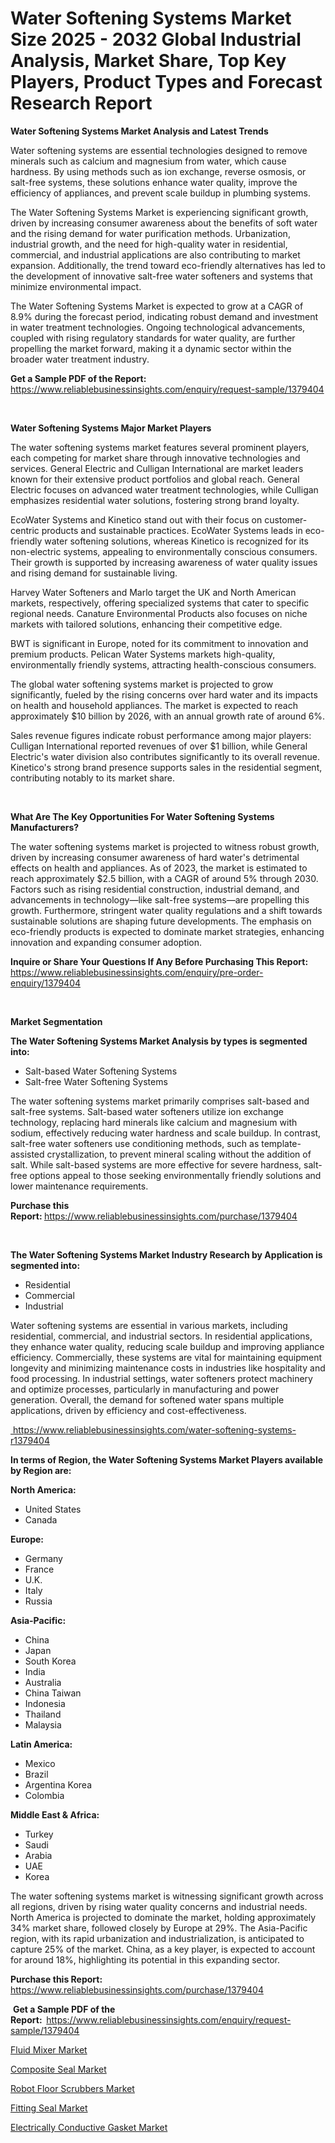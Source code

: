 <p><h1>Water Softening Systems Market Size 2025 - 2032 Global Industrial Analysis, Market Share, Top Key Players, Product Types and Forecast Research Report</h1></p><p><strong>Water Softening Systems Market Analysis and Latest Trends</strong></p>
<p><p>Water softening systems are essential technologies designed to remove minerals such as calcium and magnesium from water, which cause hardness. By using methods such as ion exchange, reverse osmosis, or salt-free systems, these solutions enhance water quality, improve the efficiency of appliances, and prevent scale buildup in plumbing systems.</p><p>The Water Softening Systems Market is experiencing significant growth, driven by increasing consumer awareness about the benefits of soft water and the rising demand for water purification methods. Urbanization, industrial growth, and the need for high-quality water in residential, commercial, and industrial applications are also contributing to market expansion. Additionally, the trend toward eco-friendly alternatives has led to the development of innovative salt-free water softeners and systems that minimize environmental impact.</p><p>The Water Softening Systems Market is expected to grow at a CAGR of 8.9% during the forecast period, indicating robust demand and investment in water treatment technologies. Ongoing technological advancements, coupled with rising regulatory standards for water quality, are further propelling the market forward, making it a dynamic sector within the broader water treatment industry.</p></p>
<p><strong>Get a Sample PDF of the Report:&nbsp;</strong> <a href="https://www.reliablebusinessinsights.com/enquiry/request-sample/1379404?utm_campaign=62&utm_medium=2&utm_source=Github&utm_content=ia&utm_term=11042025&utm_id=water-softening-systems">https://www.reliablebusinessinsights.com/enquiry/request-sample/1379404</a></p>
<p>&nbsp;</p>
<p><strong>Water Softening Systems Major Market Players</strong></p>
<p><p>The water softening systems market features several prominent players, each competing for market share through innovative technologies and services. General Electric and Culligan International are market leaders known for their extensive product portfolios and global reach. General Electric focuses on advanced water treatment technologies, while Culligan emphasizes residential water solutions, fostering strong brand loyalty.</p><p>EcoWater Systems and Kinetico stand out with their focus on customer-centric products and sustainable practices. EcoWater Systems leads in eco-friendly water softening solutions, whereas Kinetico is recognized for its non-electric systems, appealing to environmentally conscious consumers. Their growth is supported by increasing awareness of water quality issues and rising demand for sustainable living.</p><p>Harvey Water Softeners and Marlo target the UK and North American markets, respectively, offering specialized systems that cater to specific regional needs. Canature Environmental Products also focuses on niche markets with tailored solutions, enhancing their competitive edge.</p><p>BWT is significant in Europe, noted for its commitment to innovation and premium products. Pelican Water Systems markets high-quality, environmentally friendly systems, attracting health-conscious consumers.</p><p>The global water softening systems market is projected to grow significantly, fueled by the rising concerns over hard water and its impacts on health and household appliances. The market is expected to reach approximately $10 billion by 2026, with an annual growth rate of around 6%.</p><p>Sales revenue figures indicate robust performance among major players: Culligan International reported revenues of over $1 billion, while General Electric's water division also contributes significantly to its overall revenue. Kinetico's strong brand presence supports sales in the residential segment, contributing notably to its market share.</p></p>
<p>&nbsp;</p>
<p><strong>What Are The Key Opportunities For Water Softening Systems Manufacturers?</strong></p>
<p><p>The water softening systems market is projected to witness robust growth, driven by increasing consumer awareness of hard water's detrimental effects on health and appliances. As of 2023, the market is estimated to reach approximately $2.5 billion, with a CAGR of around 5% through 2030. Factors such as rising residential construction, industrial demand, and advancements in technology—like salt-free systems—are propelling this growth. Furthermore, stringent water quality regulations and a shift towards sustainable solutions are shaping future developments. The emphasis on eco-friendly products is expected to dominate market strategies, enhancing innovation and expanding consumer adoption.</p></p>
<p><strong>Inquire or Share Your Questions If Any Before Purchasing This Report:</strong> <a href="https://www.reliablebusinessinsights.com/enquiry/pre-order-enquiry/1379404?utm_campaign=62&utm_medium=2&utm_source=Github&utm_content=ia&utm_term=11042025&utm_id=water-softening-systems">https://www.reliablebusinessinsights.com/enquiry/pre-order-enquiry/1379404</a></p>
<p>&nbsp;</p>
<p><strong>Market Segmentation</strong></p>
<p><strong>The Water Softening Systems Market Analysis by types is segmented into:</strong></p>
<p><ul><li>Salt-based Water Softening Systems</li><li>Salt-free Water Softening Systems</li></ul></p>
<p><p>The water softening systems market primarily comprises salt-based and salt-free systems. Salt-based water softeners utilize ion exchange technology, replacing hard minerals like calcium and magnesium with sodium, effectively reducing water hardness and scale buildup. In contrast, salt-free water softeners use conditioning methods, such as template-assisted crystallization, to prevent mineral scaling without the addition of salt. While salt-based systems are more effective for severe hardness, salt-free options appeal to those seeking environmentally friendly solutions and lower maintenance requirements.</p></p>
<p><strong>Purchase this Report:&nbsp;</strong><a href="https://www.reliablebusinessinsights.com/purchase/1379404?utm_campaign=62&utm_medium=2&utm_source=Github&utm_content=ia&utm_term=11042025&utm_id=water-softening-systems">https://www.reliablebusinessinsights.com/purchase/1379404</a></p>
<p>&nbsp;</p>
<p><strong>The Water Softening Systems Market Industry Research by Application is segmented into:</strong></p>
<p><ul><li>Residential</li><li>Commercial</li><li>Industrial</li></ul></p>
<p><p>Water softening systems are essential in various markets, including residential, commercial, and industrial sectors. In residential applications, they enhance water quality, reducing scale buildup and improving appliance efficiency. Commercially, these systems are vital for maintaining equipment longevity and minimizing maintenance costs in industries like hospitality and food processing. In industrial settings, water softeners protect machinery and optimize processes, particularly in manufacturing and power generation. Overall, the demand for softened water spans multiple applications, driven by efficiency and cost-effectiveness.</p></p>
<p><a href="https://www.reliablebusinessinsights.com/water-softening-systems-r1379404?utm_campaign=62&utm_medium=2&utm_source=Github&utm_content=ia&utm_term=11042025&utm_id=water-softening-systems">&nbsp;https://www.reliablebusinessinsights.com/water-softening-systems-r1379404</a></p>
<p><strong>In terms of Region, the Water Softening Systems Market Players available by Region are:</strong></p>
<p>
    <p> <strong> North America: </strong>
        <ul>
            <li>United States</li>
            <li>Canada</li>
        </ul>
        </p> 
    <p> <strong> Europe: </strong>
        <ul>
            <li>Germany</li>
            <li>France</li>
            <li>U.K.</li>
            <li>Italy</li>
            <li>Russia</li>
        </ul>
        </p> 
    <p> <strong> Asia-Pacific: </strong>
        <ul>
            <li>China</li>
            <li>Japan</li>
            <li>South Korea</li>
            <li>India</li>
            <li>Australia</li>
            <li>China Taiwan</li>
            <li>Indonesia</li>
            <li>Thailand</li>
            <li>Malaysia</li>
        </ul>
        </p> 
    <p> <strong> Latin America: </strong>
        <ul>
            <li>Mexico</li>
            <li>Brazil</li>
            <li>Argentina Korea</li>
            <li>Colombia</li>
        </ul>
        </p> 
    <p> <strong> Middle East & Africa: </strong>
        <ul>
            <li>Turkey</li>
            <li>Saudi</li>
            <li>Arabia</li>
            <li>UAE</li>
            <li>Korea</li>
        </ul>
    </p>
    </p>
<p><p>The water softening systems market is witnessing significant growth across all regions, driven by rising water quality concerns and industrial needs. North America is projected to dominate the market, holding approximately 34% market share, followed closely by Europe at 29%. The Asia-Pacific region, with its rapid urbanization and industrialization, is anticipated to capture 25% of the market. China, as a key player, is expected to account for around 18%, highlighting its potential in this expanding sector.</p></p>
<p><strong>Purchase this Report: </strong><a href="https://www.reliablebusinessinsights.com/purchase/1379404?utm_campaign=62&utm_medium=2&utm_source=Github&utm_content=ia&utm_term=11042025&utm_id=water-softening-systems">https://www.reliablebusinessinsights.com/purchase/1379404</a></p>
<p>&nbsp;<strong>Get a Sample PDF of the Report:&nbsp;&nbsp;</strong><a href="https://www.reliablebusinessinsights.com/enquiry/request-sample/1379404?utm_campaign=62&utm_medium=2&utm_source=Github&utm_content=ia&utm_term=11042025&utm_id=water-softening-systems">https://www.reliablebusinessinsights.com/enquiry/request-sample/1379404</a></p>
<p><strong></strong></p>
<p><p><a href="https://github.com/bocksovers0r/Market-Research-Report-List-1/blob/main/fluid-mixer-market.md?utm_campaign=62&utm_medium=2&utm_source=Github&utm_content=ia&utm_term=11042025&utm_id=water-softening-systems">Fluid Mixer Market</a></p><p><a href="https://github.com/zymerivarrik6/Market-Research-Report-List-1/blob/main/composite-seal-market.md?utm_campaign=62&utm_medium=2&utm_source=Github&utm_content=ia&utm_term=11042025&utm_id=water-softening-systems">Composite Seal Market</a></p><p><a href="https://github.com/djihencygnel74/Market-Research-Report-List-1/blob/main/robot-floor-scrubbers-market.md?utm_campaign=62&utm_medium=2&utm_source=Github&utm_content=ia&utm_term=11042025&utm_id=water-softening-systems">Robot Floor Scrubbers Market</a></p><p><a href="https://github.com/messonmengen75/Market-Research-Report-List-1/blob/main/fitting-seal-market.md?utm_campaign=62&utm_medium=2&utm_source=Github&utm_content=ia&utm_term=11042025&utm_id=water-softening-systems">Fitting Seal Market</a></p><p><a href="https://github.com/saimntamiki/Market-Research-Report-List-1/blob/main/electrically-conductive-gasket-market.md?utm_campaign=62&utm_medium=2&utm_source=Github&utm_content=ia&utm_term=11042025&utm_id=water-softening-systems">Electrically Conductive Gasket Market</a></p></p>